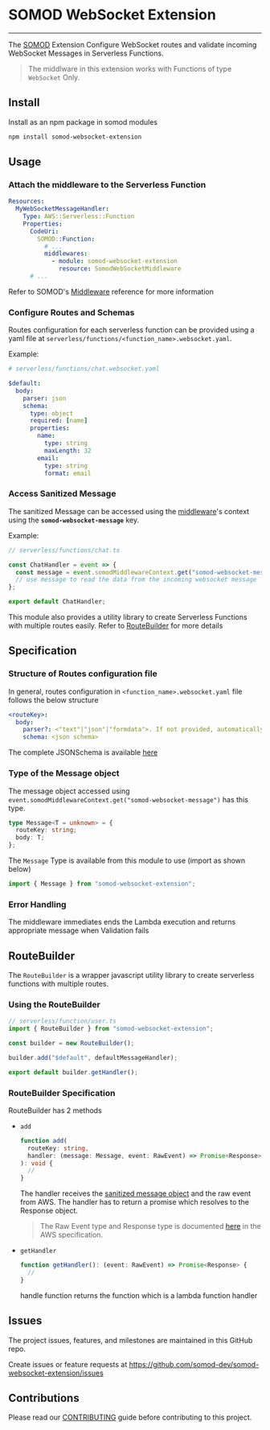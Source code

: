 # SOMOD WebSocket Extension

---

The [SOMOD](https://somod.dev) Extension Configure WebSocket routes and validate incoming WebSocket Messages in Serverless Functions.

> The middlware in this extension works with Functions of type `WebSocket` Only.

## Install

Install as an npm package in somod modules

```bash
npm install somod-websocket-extension
```

## Usage

### Attach the middleware to the Serverless Function

```yaml
Resources:
  MyWebSocketMessageHandler:
    Type: AWS::Serverless::Function
    Properties:
      CodeUri:
        SOMOD::Function:
          # ...
          middlewares:
            - module: somod-websocket-extension
              resource: SomodWebSocketMiddleware
      # ...
```

Refer to SOMOD's [Middleware](https://docs.somod.dev/reference/main-concepts/serverless/middlewares) reference for more information

### Configure Routes and Schemas

Routes configuration for each serverless function can be provided using a yaml file at `serverless/functions/<function_name>.websocket.yaml`.

Example:

```yaml
# serverless/functions/chat.websocket.yaml

$default:
  body:
    parser: json
    schema:
      type: object
      required: [name]
      properties:
        name:
          type: string
          maxLength: 32
        email:
          type: string
          format: email
```

### Access Sanitized Message

The sanitized Message can be accessed using the [middleware](https://docs.somod.dev/reference/main-concepts/serverless/middlewares)'s context using the **`somod-websocket-message`** key.

Example:

```typescript
// serverless/functions/chat.ts

const ChatHandler = event => {
  const message = event.somodMiddlewareContext.get("somod-websocket-message");
  // use message to read the data from the incoming websocket message
};

export default ChatHandler;
```

This module also provides a utility library to create Serverless Functions with multiple routes easily. Refer to [RouteBuilder](#routeBuilder) for more details

## Specification

### Structure of Routes configuration file

In general, routes configuration in `<function_name>.websocket.yaml` file follows the below structure

```yaml
<routeKey>:
  body:
    parser?: <"text"|"json"|"formdata">. If not provided, automatically choosen based on the Content-Type Header (text is considered if automatic detection fails)
    schema: <json schema>
```

The complete JSONSchema is available [here](/lib/routes-schema.ts)

### Type of the Message object

The message object accessed using `event.somodMiddlewareContext.get("somod-websocket-message")` has this type.

```typescript
type Message<T = unknown> = {
  routeKey: string;
  body: T;
};
```

The `Message` Type is available from this module to use (import as shown below)

```typescript
import { Message } from "somod-websocket-extension";
```

### Error Handling

The middleware immediates ends the Lambda execution and returns appropriate message when Validation fails

## RouteBuilder

The `RouteBuilder` is a wrapper javascript utility library to create serverless functions with multiple routes.

### Using the RouteBuilder

```typescript
// serverless/function/user.ts
import { RouteBuilder } from "somod-websocket-extension";

const builder = new RouteBuilder();

builder.add("$default", defaultMessageHandler);

export default builder.getHandler();
```

### RouteBuilder Specification

RouteBuilder has 2 methods

- `add`

  ```typescript
  function add(
    routeKey: string,
    handler: (message: Message, event: RawEvent) => Promise<Response>
  ): void {
    //
  }
  ```

  The handler receives the [sanitized message object](#type-of-the-message-object) and the raw event from AWS. The handler has to return a promise which resolves to the Response object.

  > The Raw Event type and Response type is documented [here](https://docs.aws.amazon.com/apigateway/latest/developerguide/http-api-develop-integrations-lambda.html) in the AWS specification.

- `getHandler`

  ```typescript
  function getHandler(): (event: RawEvent) => Promise<Response> {
    //
  }
  ```

  handle function returns the function which is a lambda function handler

## Issues

The project issues, features, and milestones are maintained in this GitHub repo.

Create issues or feature requests at https://github.com/somod-dev/somod-websocket-extension/issues

## Contributions

Please read our [CONTRIBUTING](https://github.com/somod-dev/somod/blob/main/CONTRIBUTING.md) guide before contributing to this project.
